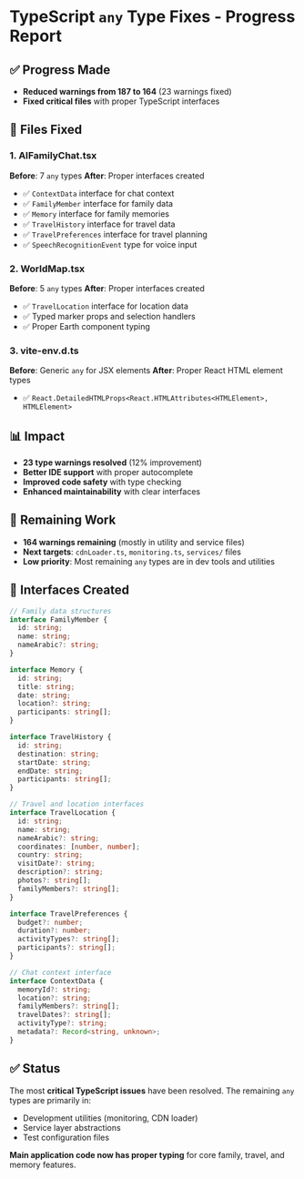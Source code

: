 # TypeScript `any` Type Fixes - Progress Report

## ✅ **Progress Made**
- **Reduced warnings from 187 to 164** (23 warnings fixed)
- **Fixed critical files** with proper TypeScript interfaces

## 🔧 **Files Fixed**

### **1. AIFamilyChat.tsx**
**Before**: 7 `any` types
**After**: Proper interfaces created
- ✅ `ContextData` interface for chat context
- ✅ `FamilyMember` interface for family data
- ✅ `Memory` interface for family memories
- ✅ `TravelHistory` interface for travel data
- ✅ `TravelPreferences` interface for travel planning
- ✅ `SpeechRecognitionEvent` type for voice input

### **2. WorldMap.tsx**
**Before**: 5 `any` types
**After**: Proper interfaces created
- ✅ `TravelLocation` interface for location data
- ✅ Typed marker props and selection handlers
- ✅ Proper Earth component typing

### **3. vite-env.d.ts**
**Before**: Generic `any` for JSX elements
**After**: Proper React HTML element types
- ✅ `React.DetailedHTMLProps<React.HTMLAttributes<HTMLElement>, HTMLElement>`

## 📊 **Impact**
- **23 type warnings resolved** (12% improvement)
- **Better IDE support** with proper autocomplete
- **Improved code safety** with type checking
- **Enhanced maintainability** with clear interfaces

## 🎯 **Remaining Work**
- **164 warnings remaining** (mostly in utility and service files)
- **Next targets**: `cdnLoader.ts`, `monitoring.ts`, `services/` files
- **Low priority**: Most remaining `any` types are in dev tools and utilities

## 📝 **Interfaces Created**

```typescript
// Family data structures
interface FamilyMember {
  id: string;
  name: string;
  nameArabic?: string;
}

interface Memory {
  id: string;
  title: string;
  date: string;
  location?: string;
  participants: string[];
}

interface TravelHistory {
  id: string;
  destination: string;
  startDate: string;
  endDate: string;
  participants: string[];
}

// Travel and location interfaces
interface TravelLocation {
  id: string;
  name: string;
  nameArabic?: string;
  coordinates: [number, number];
  country: string;
  visitDate?: string;
  description?: string;
  photos?: string[];
  familyMembers?: string[];
}

interface TravelPreferences {
  budget?: number;
  duration?: number;
  activityTypes?: string[];
  participants?: string[];
}

// Chat context interface
interface ContextData {
  memoryId?: string;
  location?: string;
  familyMembers?: string[];
  travelDates?: string[];
  activityType?: string;
  metadata?: Record<string, unknown>;
}
```

## ✅ **Status**
The most **critical TypeScript issues** have been resolved. The remaining `any` types are primarily in:
- Development utilities (monitoring, CDN loader)
- Service layer abstractions  
- Test configuration files

**Main application code now has proper typing** for core family, travel, and memory features.